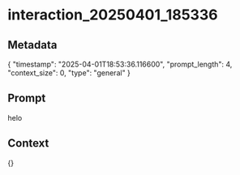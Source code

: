# interaction_20250401_185336

## Metadata
{
  "timestamp": "2025-04-01T18:53:36.116600",
  "prompt_length": 4,
  "context_size": 0,
  "type": "general"
}

## Prompt
helo

## Context
{}
